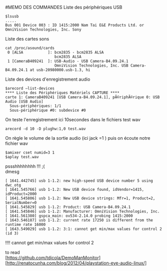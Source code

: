 #MEMO DES COMMANDES
Liste des périphériques USB   
```
$lsusb
.....
Bus 001 Device 003 : ID 1415:2000 Nam Tai E&E Products Ltd. or OmniVision Technologies, Inc. Sony 
```

Liste des cartes sons  
```
cat /proc/asound/cards   
 0 [ALSA           ]: bcm2835 - bcm2835 ALSA   
                      bcm2835 ALSA   
 1 [CameraB409241  ]: USB-Audio - USB Camera-B4.09.24.1   
                      OmniVision Technologies, Inc. USB Camera-B4.09.24.1 at usb-20980000.usb-1.3, hi   
```

Liste des devices d'enregistrement audio  
```
$arecord —list-devices
**** Liste des Périphériques Matériels CAPTURE ****
carte 1: CameraB409241 [USB Camera-B4.09.24.1], pÃ©riphÃ©rique 0: USB Audio [USB Audio]
  Sous-périphériques: 1/1
  Sous-périphérique #0: subdevice #0
```


On teste l'enregistrement ici 10secondes dans le fichiers test wav  
```
arecord -d 10 -D plughw:1,0 test.wav
```  
On règle le volume de la sortie audio (ici jack =1 ) puis on écoute notre fichier wav
```
$amixer cset numid=3 1
$aplay test.wav
```
pssshhhhhhhh !!! ;(  
dmesg  
```
[ 1641.442745] usb 1-1.2: new high-speed USB device number 5 using dwc_otg
[ 1641.545766] usb 1-1.2: New USB device found, idVendor=1415, idProduct=2000
[ 1641.545806] usb 1-1.2: New USB device strings: Mfr=1, Product=2, SerialNumber=0
[ 1641.545829] usb 1-1.2: Product: USB Camera-B4.09.24.1
[ 1641.545846] usb 1-1.2: Manufacturer: OmniVision Technologies, Inc.
[ 1641.561380] gspca_main: ov534-2.14.0 probing 1415:2000
[ 1643.546187] usb 1-1.2: current rate 17250 is different from the runtime rate 16000
[ 1643.549029] usb 1-1.2: 3:1: cannot get min/max values for control 2 (id 3)
```
!!!! cannot get min/max values for control 2   

to read  
[https://github.com/tdicola/DemoManMonitor]  
[http://renatocunha.com/blog/2012/04/playstation-eye-audio-linux/]  


